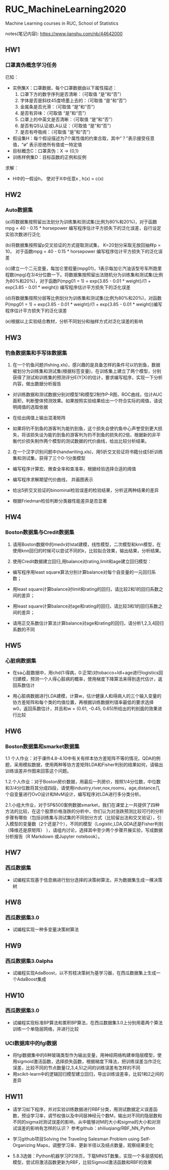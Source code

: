 # RUC_MachineLearning2020
Machine Learning courses in RUC, School of Statistics

notes(笔记内容): https://www.jianshu.com/nb/44642000

## HW1
### 口罩真伪概念学习任务
已知：

* 实例集X：口罩数据，每个口罩数据由以下属性描述：
	1. 口罩下方的数字序列是否清晰：（可取值 “是”和“否”）
	2. 字体是否是斜纹45度喷墨上去的：（可取值 “是”和“否”）
	3. 金属条是否光滑：（可取值 “是”和“否”）
	4. 是否有异味：（可取值 “是”和“否”）
	5. 口罩上的中英文是否清晰：（可取值 “是”和“否”）
	6. 是否有QS认证或LA认证：（可取值 “是”和“否”）
	7. 是否有呼吸阀：（可取值 “是”和“否”）
* 假设集H：每个假设描述为7个属性值的约束合取，其中“？”表示接受任意值，“ø” 表示拒绝所有值或一特定值
* 目标概念C：口罩真伪：X -> {0,1}
* 训练样例集D：目标函数的正例和反例

求解：
* H中的一假设h， 使对于X中任意x , h(x) = c(x) 
## HW2
### Auto数据集
(a)将数据集按照留出法划分为训练集和测试集(比例为80%和20%)，对于函数mpg = 40 - 0.15 * horsepower 编写程序估计平方损失下的泛化误差，自行设定实验次数进行泛化

(b)将数据集按照留p交叉验证的方式提取测试集， K=20划分采取无放回抽样p = 10， 对于函数mpg = 40 - 0.15 * horsepower 编写程序估计平方损失下的泛化误差

(c)建立一个二元变量，每加仑里程量(mpg01)，1表示每加仑汽油该型号车所跑里程数(mpg)在3/4分位数一下。将数据集按照留出法随机分为训练集和测试集(比例为80%和20%)，对于函数P(mpg01 = 1) = exp{3.85 - 0.01 * weight}/(1 + exp{3.85 - 0.01 * weight})
编写程序估计平方损失下的泛化误差

(d)将数据集按照分层等比例划分为训练集和测试集(比例为80%和20%)，对函数P(mpg01 = 1) = exp{3.85 - 0.01 * weight}/(1 + exp{3.85 - 0.01 * weight})编写程序估计平方损失下的泛化误差

(e)根据以上实验结合教材，分析不同划分和抽样方式对泛化误差的影响
## HW3
### 钓鱼数据集和手写体数据集
1. 在一个钓鱼问题(fishing.xls)，感兴趣的是具备怎样的条件可以钓到鱼，数据被划分为训练集和测试集(根据标签变量)，在训练集上建立了两个模型，分别获得了测试和训练集的预测评分E(Y|X)的估计，要求编写程序，实现一下分析内容，做出数据分析报告

* 对训练数据和测试数据分别对模型1和模型2制作P-R图，ROC曲线，估计AUC面积，判断整体预测效果。如果按照实验结果给出一个符合实际的阈值，请说明阈值的选取依据

* 在给出阈值上输出混淆矩阵

* 如果将钓不到鱼的游客判为能钓到鱼，这个损失会使钓鱼中心声誉受到更大损失，将该损失设为能钓到鱼的游客判为钓不到鱼的损失的2倍，根据新的非平衡代价损失制作两个模型的测试数据的代价曲线，给出比较分析结果。

2. 在一个汉字识别问题中(handwriting.xls)，用5折交叉验证将书籍分成5折训练集和测试集，获得了三个0-1分类模型

* 编写程序计算宏、微查全率和查准率，根据经验选择合适的阈值

* 编写程序求解期望代价曲线， 并画图表示

* 给出5折交叉验证的binominal检验误差的检验结果，分析这两种结果的差异

* 根据Friedman检验判断分类器性能差异是否显著

## HW4
### Boston数据集与Credit数据集
1. 请用Boston数据中的medv对lstat建模，线性模型，二次模型和knn模型，在使用knn回归的时候可以尝试不同的k，比较拟合效果，输出结果，分析结果。

2. 使用Credit数据建立回归,用balance对rating,limit和age建立回归模型：

* 编写程序用least square算法分别计算balance对每个自变量的一元回归系数；

* 用least square计算balance对limit和rating的回归，请比较2和1的回归系数之间的差异；

* 用least square计算balance对age和rating的回归，请比较3和1的回归系数之间的差异；

* 请用正交系数估计算法计算balance对age和rating的回归，请分析1,2,3,4回归系数的不同
## HW5
### 心脏病数据集

* 在sa心脏数据中，用chd(1:得病，0:正常)对tobacco+ldl+age进行logistics回归建模，预测一个人得心脏病的概率，使用梯度下降算法来得到迭代估计，返回系数估计

* 用心脏病数据进行LDA建模，计算w，估计健康人和得病人的三个输入变量的协方差矩阵和每个类的均值位置，再根据训练数据判错率最低的要求选择w0，返回系数估计，并且和w = (0.61, -0.45, 0.65)所给出的判别面的效果进行比较

## HW6
### Boston数据集和smarket数据集
1.1 个人作业：对于课件4.8-4.10中有关有样本协方差矩阵不等的情况，QDA的例题，采用模拟数据，使用两种等协方差矩阵LDA和Fisher判别的结果如何，请输出训练误差并作图来回答这个问题。

1.2.个人作业：对于Boston房价数据，用最后一列房价，按照1/4分位数，中位数和3/4分位数将其分成四段，请使用industry,river,nox,rooms，age,distance几个自变量进行OvO设计和MvM设计，编写程序对LDA进行多分类分析。

2.1.小组大作业，对于SP&500案例数据smarket，我们在课堂上一共提供了四种方法的比较，在这个股票价格涨跌的分析中，你们认为对涨跌预测比较可行的分析步骤有哪些（包括训练集与测试集的不同划分方式（比较留出法和交叉验证），引入模型的变量数（2个还是7个），不同的模型（Logistic,LDA,QDA还是Fisher判别（降维还是原矩阵） ），请组内讨论，选择其中至少两个步骤开展实验，写成数据分析报告（R Markdown 或Jupyter notebook）。

## HW7
### 西瓜数据集
* 试编程实现基于信息熵进行划分选择的决策树算法，并为数据集生成一棵决策树

## HW8
### 西瓜数据集3.0
* 试编程实现一种多变量决策树算法

## HW9
### 西瓜数据集3.0alpha
* 试编程实现AdaBoost，以不剪枝决策树为基学习器，在西瓜数据集上生成一个AdaBoost集成

## HW10
### 西瓜数据集3.0
* 试编程实现标准BP算法和累积BP算法，在西瓜数据集3.0上分别用着两个算法训练一个单隐层网络，并进行比较
### UCI数据库中的fgl数据
* 将fgl数据集中的6种玻璃类型作为输出变量，用神经网络构建单隐层模型，使用sigmoid激活函数，选择损失函数，根据梯度下降法，把训练误差当作泛化误差，比较不同的节点数量(2,3,4,5)之间的训练误差有怎样的不同
* 用scikit-learn中的逻辑回归模型建立回归，导出训练误差率，比较1和2之间的差异

## HW11
* 请学习如下程序，并对实验训练数据进行RBF分类，用测试数据定义误差函数，预设学习率，调节权值以及中间层神经元个数M，输出对不同的隐层数和不同的sigma对测试误差的影响，从中能够对M的大小和sigma的大小和对测试误差的影响有怎样的认识？
参考github：shiliuqiang/RBF_NN_Python

* 学习github项目Solving the Traveling Salesman Problem using Self-Organizing Maps，调整学习率、更新半径以及结点数量，观察结果变化

* 5.8.3选做：Python机器学习P218页，下载MNIST数集，实现一个多层感知机模型，尝试将激活函数更新为RBF，比较Sigmoid激活函数和RBF的效果
